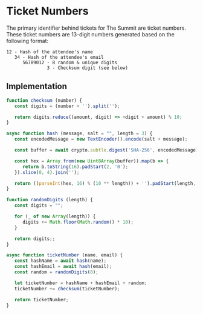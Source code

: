 # Ticket Numbers

The primary identifier behind tickets for The Summit are ticket numbers. These ticket numbers are 13-digit numbers generated based on the following format:

```
12 - Hash of the attendee's name
   34 - Hash of the attendee's email
      56789012 - 8 random & unique digits
               3 - Checksum digit (see below)
```

## Implementation

```js
function checksum (number) {
   const digits = (number + '').split('');

   return digits.reduce((amount, digit) => +digit + amount) % 10;
}

async function hash (message, salt = "", length = 3) {
   const encodedMessage = new TextEncoder().encode(salt + message);

   const buffer = await crypto.subtle.digest('SHA-256', encodedMessage);

   const hex = Array.from(new Uint8Array(buffer)).map(b => {
      return b.toString(16).padStart(2, '0');
   }).slice(0, 4).join('');

   return ((parseInt(hex, 16) % (10 ** length)) + '').padStart(length, '0');
}

function randomDigits (length) {
   const digits = "";

   for (_ of new Array(length)) {
      digits += Math.floor(Math.random() * 10);
   }

   return digits;;
}

async function ticketNumber (name, email) {
   const hashName = await hash(name);
   const hashEmail = await hash(email);
   const random = randomDigits(8);

   let ticketNumber = hashName + hashEmail + random;
   ticketNumber += checksum(ticketNumber);

   return ticketNumber;
}
```
```